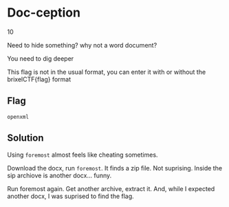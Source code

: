 # Doc-ception
10

Need to hide something? why not a word document?

You need to dig deeper

This flag is not in the usual format, you can enter it with or without the brixelCTF{flag} format

## Flag
```
openxml
```

## Solution
Using ```foremost``` almost feels like cheating sometimes.

Download the docx, run ```foremost```. It finds a zip file. Not suprising. Inside the sip archiove is another docx... funny.

Run foremost again. Get another archive, extract it. And, while I expected another docx, I was suprised to find the flag.